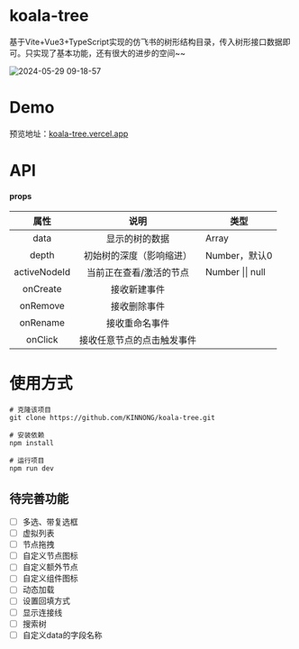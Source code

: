 # koala-tree

基于Vite+Vue3+TypeScript实现的仿飞书的树形结构目录，传入树形接口数据即可。只实现了基本功能，还有很大的进步的空间~~

![2024-05-29 09-18-57](https://kinnong-1301438479.cos.ap-guangzhou.myqcloud.com/PicGo/202405311603142.gif)

# Demo

预览地址：[koala-tree.vercel.app](https://koala-tree.vercel.app/)



# API

#### props

|     属性     |            说明            | 类型             |
| :----------: | :------------------------: | ---------------- |
|     data     |       显示的树的数据       | Array            |
|    depth     |  初始树的深度（影响缩进）  | Number，默认0    |
| activeNodeId |  当前正在查看/激活的节点   | Number \|\| null |
|   onCreate   |        接收新建事件        |                  |
|   onRemove   |        接收删除事件        |                  |
|   onRename   |       接收重命名事件       |                  |
|   onClick    | 接收任意节点的点击触发事件 |                  |



# 使用方式

```
# 克隆该项目
git clone https://github.com/KINNONG/koala-tree.git

# 安装依赖
npm install

# 运行项目
npm run dev
```



## 待完善功能

- [ ] 多选、带复选框
- [ ] 虚拟列表
- [ ] 节点拖拽
- [ ] 自定义节点图标
- [ ] 自定义额外节点
- [ ] 自定义组件图标
- [ ] 动态加载
- [ ] 设置回填方式
- [ ] 显示连接线
- [ ] 搜索树
- [ ] 自定义data的字段名称